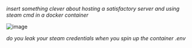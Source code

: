 *insert something clever about hosting a satisfactory server and using steam cmd in a docker container*

![image](https://github.com/user-attachments/assets/3333bbe9-669b-4559-8696-ab623a1988d8)

*do you leak your steam credentials when you spin up the container .env*
